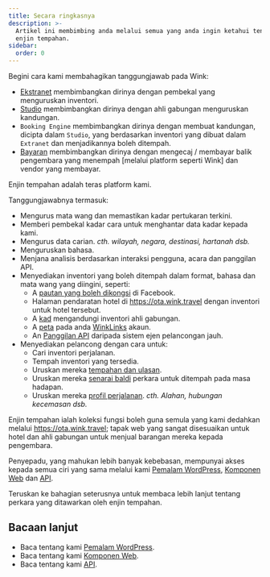 ```yaml
---
title: Secara ringkasnya
description: >-
  Artikel ini membimbing anda melalui semua yang anda ingin ketahui tentang
  enjin tempahan.
sidebar:
  order: 0
---
```

Begini cara kami membahagikan tanggungjawab pada Wink:

* [Ekstranet](/extranet/what-is-extranet) membimbangkan dirinya dengan pembekal yang menguruskan inventori.
* [Studio](/studio/what-is-studio) membimbangkan dirinya dengan ahli gabungan menguruskan kandungan.
* `Booking Engine` membimbangkan dirinya dengan membuat kandungan, dicipta dalam `Studio`, yang berdasarkan inventori yang dibuat dalam `Extranet` dan menjadikannya boleh ditempah.
* [Bayaran](/payment/what-is-trip-pay) membimbangkan dirinya dengan mengecaj / membayar balik pengembara yang menempah \[melalui platform seperti Wink] dan vendor yang membayar.

Enjin tempahan adalah teras platform kami.

Tanggungjawabnya termasuk:

* Mengurus mata wang dan memastikan kadar pertukaran terkini.
* Memberi pembekal kadar cara untuk menghantar data kadar kepada kami.
* Mengurus data carian. *cth. wilayah, negara, destinasi, hartanah dsb.*
* Menguruskan bahasa.
* Menjana analisis berdasarkan interaksi pengguna, acara dan panggilan API.
* Menyediakan inventori yang boleh ditempah dalam format, bahasa dan mata wang yang diingini, seperti:
  * A [pautan yang boleh dikongsi](/studio/shareable-links) di Facebook.
  * Halaman pendaratan hotel di https://ota.wink.travel dengan inventori untuk hotel tersebut.
  * A [kad](/studio/cards) mengandungi inventori ahli gabungan.
  * A [peta](/studio/maps) pada anda [WinkLinks](/link-manager/wink-links) akaun.
  * An [Panggilan API](/developers/apis) daripada sistem ejen pelancongan jauh.
* Menyediakan pelancong dengan cara untuk:
  * Cari inventori perjalanan.
  * Tempah inventori yang tersedia.
  * Uruskan mereka [tempahan dan ulasan](/booking-engine/bookings).
  * Uruskan mereka [senarai baldi](/booking-engine/bucket-list) perkara untuk ditempah pada masa hadapan.
  * Uruskan mereka [profil perjalanan](/booking-engine/travel-preferences). *cth. Alahan, hubungan kecemasan dsb.*

Enjin tempahan ialah koleksi fungsi boleh guna semula yang kami dedahkan melalui https://ota.wink.travel; tapak web yang sangat disesuaikan untuk hotel dan ahli gabungan untuk menjual barangan mereka kepada pengembara.

Penyepadu, yang mahukan lebih banyak kebebasan, mempunyai akses kepada semua ciri yang sama melalui kami [Pemalam WordPress](/developers/wordpress/), [Komponen Web](/developers/web-components) dan [API](/developers/apis).

Teruskan ke bahagian seterusnya untuk membaca lebih lanjut tentang perkara yang ditawarkan oleh enjin tempahan.

## Bacaan lanjut

* Baca tentang kami [Pemalam WordPress](/developers/wordpress/).
* Baca tentang kami [Komponen Web](/developers/web-components).
* Baca tentang kami [API](/developers/apis).

